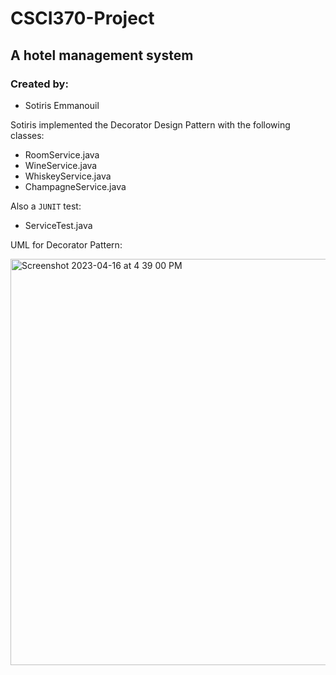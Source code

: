 # CSCI370-Project
## A hotel management system

### Created by:
<ul>
<li>Sotiris Emmanouil</li>
</ul>

Sotiris implemented the Decorator Design Pattern with the following classes:

<ul>
<li> RoomService.java</li>
<li>WineService.java</li>
<li>WhiskeyService.java</li>
<li>ChampagneService.java</li>
</ul>

Also a `JUNIT` test:
<ul>
<li>ServiceTest.java</li>
</ul>

UML for Decorator Pattern:

<img width="650" alt="Screenshot 2023-04-16 at 4 39 00 PM" src="https://user-images.githubusercontent.com/108318635/232340982-959d1106-62b6-4cb3-9738-18bc6653883c.png">
